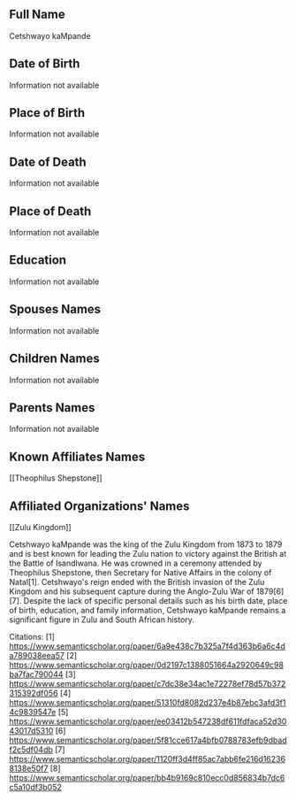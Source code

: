 ## Full Name
Cetshwayo kaMpande

## Date of Birth
Information not available

## Place of Birth
Information not available

## Date of Death
Information not available

## Place of Death
Information not available

## Education
Information not available

## Spouses Names
Information not available

## Children Names
Information not available

## Parents Names
Information not available

## Known Affiliates Names
[[Theophilus Shepstone]]

## Affiliated Organizations' Names
[[Zulu Kingdom]]

Cetshwayo kaMpande was the king of the Zulu Kingdom from 1873 to 1879 and is best known for leading the Zulu nation to victory against the British at the Battle of Isandlwana. He was crowned in a ceremony attended by Theophilus Shepstone, then Secretary for Native Affairs in the colony of Natal[1]. Cetshwayo's reign ended with the British invasion of the Zulu Kingdom and his subsequent capture during the Anglo-Zulu War of 1879[6][7]. Despite the lack of specific personal details such as his birth date, place of birth, education, and family information, Cetshwayo kaMpande remains a significant figure in Zulu and South African history.

Citations:
[1] https://www.semanticscholar.org/paper/6a9e438c7b325a7f4d363b6a6c4da789038eea57
[2] https://www.semanticscholar.org/paper/0d2197c1388051664a2920649c98ba7fac790044
[3] https://www.semanticscholar.org/paper/c7dc38e34ac1e72278ef78d57b372315392df056
[4] https://www.semanticscholar.org/paper/51310fd8082d237e4b87ebc3afd3f14c9839547e
[5] https://www.semanticscholar.org/paper/ee03412b547238df611fdfaca52d3043017d5310
[6] https://www.semanticscholar.org/paper/5f81cce617a4bfb0788783efb9dbadf2c5df04db
[7] https://www.semanticscholar.org/paper/1120ff3d4ff85ac7abb6fe216d162368138e50f7
[8] https://www.semanticscholar.org/paper/bb4b9169c810ecc0d856834b7dc6c5a10df3b052